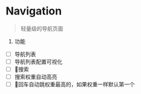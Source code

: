 # Navigation

> 轻量级的导航页面

1. 功能
+ [ ] 导航列表
+ [ ] 导航列表配置可视化
+ [ ] 搜索
+ [ ] 搜索权重自动高亮
+ [ ] 回车自动跳权重最高的，如果权重一样默认第一个
